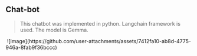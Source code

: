 ## Chat-bot
> This chatbot was implemented in python.
> Langchain framework is used.
> The model is Gemma.
<image>
![image](https://github.com/user-attachments/assets/7412fa10-ab8d-4775-946a-8fab9f36bccc)
</image>
